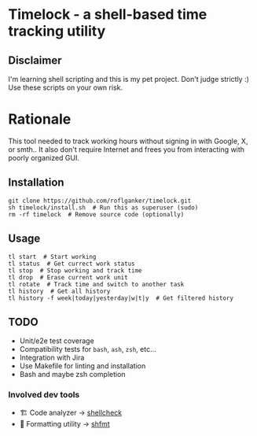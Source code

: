 # Timelock - a shell-based time tracking utility


## Disclaimer

I'm learning shell scripting and this is my pet project.
Don't judge strictly :) Use these scripts on your own risk.


# Rationale

This tool needed to track working hours without signing in with Google,
X, or smth.. It also don't require Internet and frees you from interacting
with poorly organized GUI.


## Installation

```shell
git clone https://github.com/roflganker/timelock.git
sh timelock/install.sh  # Run this as superuser (sudo)
rm -rf timelock  # Remove source code (optionally)
```


## Usage

```shell
tl start  # Start working
tl status  # Get currect work status  
tl stop  # Stop working and track time
tl drop  # Erase current work unit
tl rotate  # Track time and switch to another task
tl history  # Get all history
tl history -f week|today|yesterday|w|t|y  # Get filtered history
```


## TODO

- Unit/e2e test coverage
- Compatibility tests for `bash`, `ash`, `zsh`, etc...
- Integration with Jira
- Use Makefile for linting and installation
- Bash and maybe zsh completion

### Involved dev tools

- 🏗️ Code analyzer -> [shellcheck](https://github.com/koalaman/shellcheck)
- 👗 Formatting utility -> [shfmt](https://github.com/mvdan/sh)

